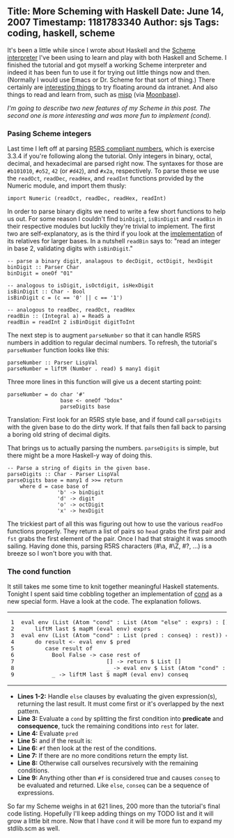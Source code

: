 Title: More Scheming with Haskell
Date: June 14, 2007
Timestamp: 1181783340
Author: sjs
Tags: coding, haskell, scheme
----

It's been a little while since I wrote about Haskell and the <a href="http://sami.samhuri.net/2007/5/3/a-scheme-parser-in-haskell-part-1">Scheme interpreter</a> I've been using to learn and play with both Haskell and Scheme. I finished the tutorial and got myself a working Scheme interpreter and indeed it has been fun to use it for trying out little things now and then. (Normally I would use Emacs or Dr. Scheme for that sort of thing.) There certainly are <a href="http://www.lshift.net/blog/2007/06/11/folds-and-continuation-passing-style">interesting things</a> to try floating around da intranet. And also things to read and learn from, such as <a href="http://cubiclemuses.com/cm/blog/tags/Misp">misp</a> (via <a href="http://moonbase.rydia.net/mental/blog/programming/misp-is-a-lisp">Moonbase</a>).

*I'm going to describe two new features of my Scheme in this post. The second one is more interesting and was more fun to implement (cond).*

### Pasing Scheme integers ###

Last time I left off at parsing <a href="http://www.schemers.org/Documents/Standards/R5RS/HTML/r5rs-Z-H-9.html#%_sec_6.3.5">R5RS compliant numbers</a>, which is exercise 3.3.4 if you're following along the tutorial. Only integers in binary, octal, decimal, and hexadecimal are parsed right now. The syntaxes for those are <code>#b101010</code>, <code>#o52</code>, <code>42</code> (or <code>#d42</code>), and <code>#x2a</code>, respectively. To parse these we use the <code>readOct</code>, <code>readDec</code>, <code>readHex</code>, and <code>readInt</code> functions provided by the Numeric module, and import them thusly:

    import Numeric (readOct, readDec, readHex, readInt)

In order to parse binary digits we need to write a few short functions to help us out. For some reason I couldn't find <code>binDigit</code>, <code>isBinDigit</code> and <code>readBin</code> in their respective modules but luckily they're trivial to implement. The first two are self-explanatory, as is the third if you look at the <a href="http://www.cse.ogi.edu/~diatchki/MonadTransformers/pfe.cgi?Numeric">implementation</a> of its relatives for larger bases. In a nutshell <code>readBin</code> says to: "read an integer in base 2, validating digits with <code>isBinDigit</code>."

<pre><code>-- parse a binary digit, analagous to decDigit, octDigit, hexDigit
binDigit :: Parser Char
binDigit = oneOf "01" 

-- analogous to isDigit, isOctdigit, isHexDigit
isBinDigit :: Char - Bool
isBinDigit c = (c == '0' || c == '1')

-- analogous to readDec, readOct, readHex
readBin :: (Integral a) = ReadS a
readBin = readInt 2 isBinDigit digitToInt</code></pre>

The next step is to augment <code>parseNumber</code> so that it can handle R5RS numbers in addition to regular decimal numbers. To refresh, the tutorial's <code>parseNumber</code> function looks like this:

    parseNumber :: Parser LispVal
    parseNumber = liftM (Number . read) $ many1 digit

Three more lines in this function will give us a decent starting point:

    parseNumber = do char '#'
                     base <- oneOf "bdox"
                     parseDigits base

Translation: First look for an R5RS style base, and if found call <code>parseDigits</code> with the given base to do the dirty work. If that fails then fall back to parsing a boring old string of decimal digits.

That brings us to actually parsing the numbers. <code>parseDigits</code> is simple, but there might be a more Haskell-y way of doing this.

<pre><code>-- Parse a string of digits in the given base.
parseDigits :: Char - Parser LispVal
parseDigits base = many1 d >>= return
    where d = case base of
                'b' -> binDigit
                'd' -> digit
                'o' -> octDigit
                'x' -> hexDigit
</code></pre>

The trickiest part of all this was figuring out how to use the various <code>readFoo</code> functions properly. They return a list of pairs so <code>head</code> grabs the first pair and <code>fst</code> grabs the first element of the pair. Once I had that straight it was smooth sailing. Having done this, parsing R5RS characters (#\a, #\Z, #\?, ...) is a breeze so I won't bore you with that.

### The cond function ###

It still takes me some time to knit together meaningful Haskell statements. Tonight I spent said time cobbling together an implementation of <a href="http://schemers.org/Documents/Standards/R5RS/HTML/r5rs-Z-H-7.html#%_sec_4.1.5">cond</a> as a new special form. Have a look at the code. The explanation follows.


<table class="CodeRay"><tr>
  <td class="line_numbers" title="click to toggle" onclick="with (this.firstChild.style) { display = (display == '') ? 'none' : '' }"><pre>1<tt>
</tt>2<tt>
</tt>3<tt>
</tt>4<tt>
</tt>5<tt>
</tt>6<tt>
</tt>7<tt>
</tt>8<tt>
</tt>9<tt>
</tt></pre></td>
  <td class="code"><pre ondblclick="with (this.style) { overflow = (overflow == 'auto' || overflow == '') ? 'visible' : 'auto' }">eval env (List (Atom "cond" : List (Atom "else" : exprs) : [])) =<tt>
</tt>    liftM last $ mapM (eval env) exprs<tt>
</tt>eval env (List (Atom "cond" : List (pred : conseq) : rest)) = <tt>
</tt>    do result &lt;- eval env $ pred<tt>
</tt>       case result of<tt>
</tt>         Bool False -&gt; case rest of<tt>
</tt>                         [] -&gt; return $ List []<tt>
</tt>                         _ -&gt; eval env $ List (Atom "cond" : rest)<tt>
</tt>         _ -&gt; liftM last $ mapM (eval env) conseq</pre></td>
</tr></table>


 * __Lines 1-2:__ Handle <code>else</code> clauses by evaluating the given expression(s), returning the last result. It must come first or it's overlapped by the next pattern.
 * __Line 3:__ Evaluate a <code>cond</code> by splitting the first condition into <strong>predicate</strong> and <strong>consequence</strong>, tuck the remaining conditions into <code>rest</code> for later.
 * __Line 4:__ Evaluate <code>pred</code>
 * __Line 5:__ and if the result is:
 * __Line 6:__ <code>#f</code> then look at the rest of the conditions.
 * __Line 7:__ If there are no more conditions return the empty list.
 * __Line 8:__ Otherwise call ourselves recursively with the remaining conditions.
 * __Line 9:__ Anything other than <code>#f</code> is considered true and causes <code>conseq</code> to be evaluated and returned. Like <code>else</code>, <code>conseq</code> can be a sequence of expressions.

So far my Scheme weighs in at 621 lines, 200 more than the tutorial's final code listing. Hopefully I'll keep adding things on my TODO list and it will grow a little bit more. Now that I have <code>cond</code> it will be more fun to expand my stdlib.scm as well.
